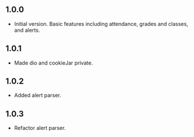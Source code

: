 ## 1.0.0

-   Initial version. Basic features including attendance, grades and classes, and alerts.

## 1.0.1

-   Made dio and cookieJar private.

## 1.0.2

-   Added alert parser.

## 1.0.3

-   Refactor alert parser.

